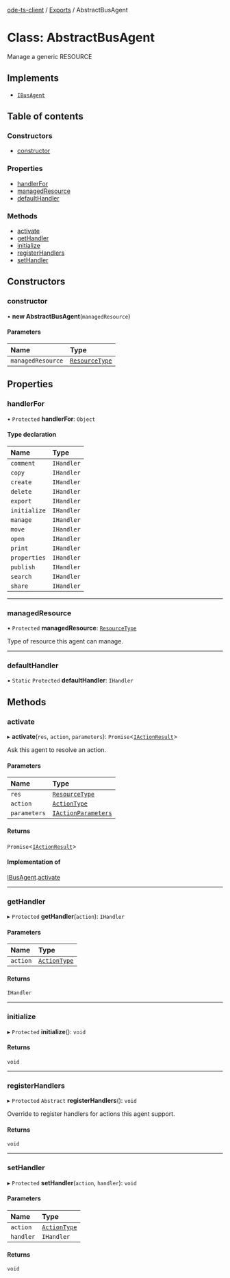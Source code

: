 [ode-ts-client](../README.md) / [Exports](../modules.md) / AbstractBusAgent

# Class: AbstractBusAgent

Manage a generic RESOURCE

## Implements

- [`IBusAgent`](../interfaces/IBusAgent.md)

## Table of contents

### Constructors

- [constructor](AbstractBusAgent.md#constructor)

### Properties

- [handlerFor](AbstractBusAgent.md#handlerfor)
- [managedResource](AbstractBusAgent.md#managedresource)
- [defaultHandler](AbstractBusAgent.md#defaulthandler)

### Methods

- [activate](AbstractBusAgent.md#activate)
- [getHandler](AbstractBusAgent.md#gethandler)
- [initialize](AbstractBusAgent.md#initialize)
- [registerHandlers](AbstractBusAgent.md#registerhandlers)
- [setHandler](AbstractBusAgent.md#sethandler)

## Constructors

### constructor

• **new AbstractBusAgent**(`managedResource`)

#### Parameters

| Name | Type |
| :------ | :------ |
| `managedResource` | [`ResourceType`](../modules.md#resourcetype) |

## Properties

### handlerFor

• `Protected` **handlerFor**: `Object`

#### Type declaration

| Name | Type |
| :------ | :------ |
| `comment` | `IHandler` |
| `copy` | `IHandler` |
| `create` | `IHandler` |
| `delete` | `IHandler` |
| `export` | `IHandler` |
| `initialize` | `IHandler` |
| `manage` | `IHandler` |
| `move` | `IHandler` |
| `open` | `IHandler` |
| `print` | `IHandler` |
| `properties` | `IHandler` |
| `publish` | `IHandler` |
| `search` | `IHandler` |
| `share` | `IHandler` |

___

### managedResource

• `Protected` **managedResource**: [`ResourceType`](../modules.md#resourcetype)

Type of resource this agent can manage.

___

### defaultHandler

▪ `Static` `Protected` **defaultHandler**: `IHandler`

## Methods

### activate

▸ **activate**(`res`, `action`, `parameters`): `Promise`<[`IActionResult`](../interfaces/IActionResult.md)\>

Ask this agent to resolve an action.

#### Parameters

| Name | Type |
| :------ | :------ |
| `res` | [`ResourceType`](../modules.md#resourcetype) |
| `action` | [`ActionType`](../modules.md#actiontype) |
| `parameters` | [`IActionParameters`](../interfaces/IActionParameters.md) |

#### Returns

`Promise`<[`IActionResult`](../interfaces/IActionResult.md)\>

#### Implementation of

[IBusAgent](../interfaces/IBusAgent.md).[activate](../interfaces/IBusAgent.md#activate)

___

### getHandler

▸ `Protected` **getHandler**(`action`): `IHandler`

#### Parameters

| Name | Type |
| :------ | :------ |
| `action` | [`ActionType`](../modules.md#actiontype) |

#### Returns

`IHandler`

___

### initialize

▸ `Protected` **initialize**(): `void`

#### Returns

`void`

___

### registerHandlers

▸ `Protected` `Abstract` **registerHandlers**(): `void`

Override to register handlers for actions this agent support.

#### Returns

`void`

___

### setHandler

▸ `Protected` **setHandler**(`action`, `handler`): `void`

#### Parameters

| Name | Type |
| :------ | :------ |
| `action` | [`ActionType`](../modules.md#actiontype) |
| `handler` | `IHandler` |

#### Returns

`void`
